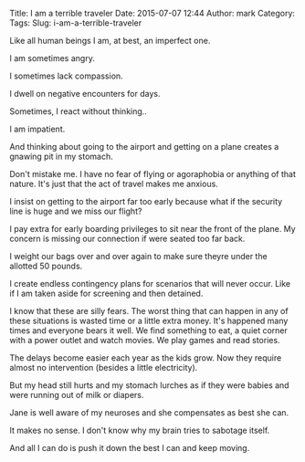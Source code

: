 Title: I am a terrible traveler
Date: 2015-07-07 12:44
Author: mark
Category: 
Tags: 
Slug: i-am-a-terrible-traveler

Like all human beings I am, at best, an imperfect one.

I am sometimes angry.

I sometimes lack compassion.

I dwell on negative encounters for days.

Sometimes, I react without thinking..

I am impatient.

And thinking about going to the airport and getting on a plane creates a gnawing pit in my stomach.

Don't mistake me. I have no fear of flying or agoraphobia or anything of that nature. It's just that the act of travel makes me anxious.

I insist on getting to the airport far too early because what if the security line is huge and we miss our flight?

I pay extra for early boarding privileges to sit near the front of the plane. My concern is missing our connection if were seated too far back.

I weight our bags over and over again to make sure theyre under the allotted 50 pounds.

I create endless contingency plans for scenarios that will never occur. Like if I am taken aside for screening and then detained.

I know that these are silly fears. The worst thing that can happen in any of these situations is wasted time or a little extra money. It's happened many times and everyone bears it well. We find something to eat, a quiet corner with a power outlet and watch movies. We play games and read stories.

The delays become easier each year as the kids grow. Now they require almost no intervention (besides a little electricity).

But my head still hurts and my stomach lurches as if they were babies and were running out of milk or diapers.

Jane is well aware of my neuroses and she compensates as best she can.

It makes no sense. I don't know why my brain tries to sabotage itself.

And all I can do is push it down the best I can and keep moving.

